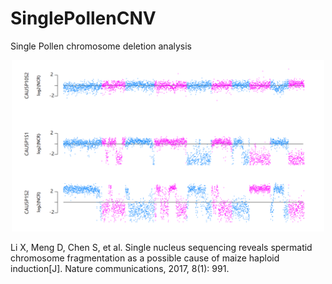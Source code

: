 # SinglePollenCNV
Single Pollen chromosome deletion analysis

<p align="center">
  <img src="pollenCNV.png" width=500">
</p>
<p style="fontsize:9px">
Li X, Meng D, Chen S, et al. Single nucleus sequencing reveals spermatid chromosome fragmentation as a possible cause of maize haploid induction[J]. Nature communications, 2017, 8(1): 991.
</p>
